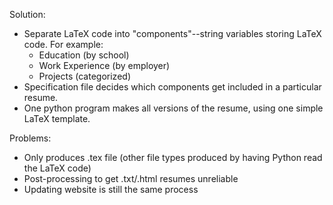 Solution: 
- Separate LaTeX code into "components"--string variables storing LaTeX code. For example:
    - Education (by school)
    - Work Experience (by employer)
    - Projects (categorized)
- Specification file decides which components get included in a particular resume. 
- One python program makes all versions of the resume, using one simple LaTeX template. 


Problems:
- Only produces .tex file (other file types produced by 
having Python read the LaTeX code)
- Post-processing to get .txt/.html resumes unreliable
- Updating website is still the same process